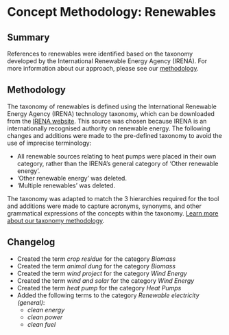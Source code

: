 # Concept Methodology: Renewables

## Summary

References to renewables were identified based on the taxonomy developed by the International Renewable Energy Agency (IRENA). For more information about our approach, please see our [methodology](../README.md).

## Methodology

The taxonomy of renewables is defined using the International Renewable Energy Agency (IRENA) technology taxonomy, which can be downloaded from the [IRENA website](https://www.irena.org/Data/Downloads/Tools). This source was chosen because IRENA is an internationally recognised authority on renewable energy. The following changes and additions were made to the pre-defined taxonomy to avoid the use of imprecise terminology:

- All renewable sources relating to heat pumps were placed in their own category, rather than the IRENA’s general category of ‘Other renewable energy’.
- ‘Other renewable energy’ was deleted.
- ‘Multiple renewables’ was deleted.

The taxonomy was adapted to match the 3 hierarchies required for the tool and additions were made to capture acronyms, synonyms, and other grammatical expressions of the concepts within the taxonomy. [Learn more about our taxonomy methodology](../README.md).

## Changelog

- Created the term *crop residue* for the category *Biomass*
- Created the term *animal dung* for the category *Biomass*
- Created the term *wind project* for the category *Wind Energy*
- Created the term *wind* *and solar* for the category *Wind Energy*
- Created the term *heat pump* for the category *Heat Pumps*
- Added the following terms to the category *Renewable electricity (general)*:
  - *clean energy*
  - *clean power*
  - *clean fuel*